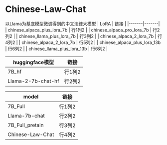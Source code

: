 # Chinese-Law-Chat
以Llama为基底模型微调得到的中文法律大模型
| LoRA   | 链接   |
|-------|-------|
| chinese_alpaca_plus_lora_7b | 行1列2 |
| chinese_alpaca_pro_lora_7b | 行2列2 |
| chinese_llama_plus_lora_7b | 行3列2 |
| chinese_alpaca_2_lora_7b | 行4列2 |
| chinese_alpaca_2_lora_7b | 行5列2 |
| chinese_alpaca_plus_lora_13b | 行6列2 |
| chinese_llama_plus_lora_13b | 行6列2 |

| huggingface模型   | 链接   |
|-------|-------|
| 7B_hf | 行1列2 |
| Llama-2-7b-chat-hf | 行2列2 |

| model   | 链接   |
|-------|-------|
| 7B_Full | 行1列2 |
| Llama-7b-chat | 行2列2 |
| 7B_Full_pretain | 行3列2 |
| Chinese-Law-Chat | 行4列2 |
